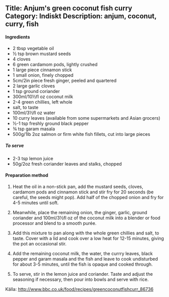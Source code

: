 Title: Anjum's green coconut fish curry
Category: Indiskt
Description: anjum, coconut, curry, fish
---

#### Ingredients

* 2 tbsp vegetable oil
* ½ tsp brown mustard seeds
* 4 cloves
* 6 green cardamom pods, lightly crushed
* 1 large piece cinnamon stick
* 1 small onion, finely chopped
* 5cm/2in piece fresh ginger, peeled and quartered
* 2 large garlic cloves
* 1 tsp ground coriander
* 300ml/10½fl oz coconut milk
* 2-4 green chillies, left whole
* salt, to taste
* 100ml/3½fl oz water
* 10 curry leaves (available from some supermarkets and Asian grocers)
* ½-1 tsp freshly ground black pepper
* ¾ tsp garam masala
* 500g/1lb 2oz salmon or firm white fish fillets, cut into large pieces

##### To serve

* 2-3 tsp lemon juice
* 50g/2oz fresh coriander leaves and stalks, chopped

#### Preparation method

1. Heat the oil in a non-stick pan, add the mustard seeds, cloves, cardamom pods and cinnamon stick and stir fry for 20 seconds (be careful, the seeds might pop). Add half of the chopped onion and fry for 4-5 minutes until soft.

2. Meanwhile, place the remaining onion, the ginger, garlic, ground coriander and 100ml/3½fl oz of the coconut milk into a blender or food processor and blend to a smooth purée.

3. Add this mixture to pan along with the whole green chillies and salt, to taste. Cover with a lid and cook over a low heat for 12-15 minutes, giving the pot an occasional stir.

4. Add the remaining coconut milk, the water, the currry leaves, black pepper and garam masala and the fish and leave to cook undisturbed for about 3-5 minutes, until the fish is opaque and cooked through.

5. To serve, stir in the lemon juice and coriander. Taste and adjust the seasoning if necessary, then pour into bowls and serve with rice.

Källa: <http://www.bbc.co.uk/food/recipes/greencoconutfishcurr_86736>
